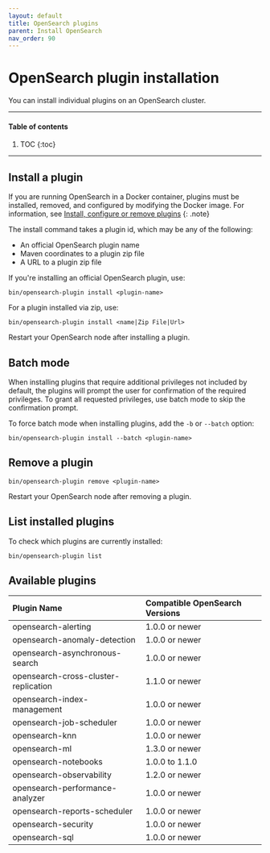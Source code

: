 ```yaml
---
layout: default
title: OpenSearch plugins
parent: Install OpenSearch
nav_order: 90
---
```


# OpenSearch plugin installation

You can install individual plugins on an OpenSearch cluster.

---

#### Table of contents
1. TOC
{:toc}
  
---

## Install a plugin

If you are running OpenSearch in a Docker container, plugins must be installed, removed, and configured by modifying the Docker image. For information, see [Install, configure or remove plugins]({{site.url}}{{site.baseurl}}/opensearch/install/docker#install-configure-or-remove-plugins)
{: .note}

The install command takes a plugin id, which may be any of the following:

- An official OpenSearch plugin name
- Maven coordinates to a plugin zip file
- A URL to a plugin zip file

If you're installing an official OpenSearch plugin, use:
```
bin/opensearch-plugin install <plugin-name>
```

For a plugin installed via zip, use:
```
bin/opensearch-plugin install <name|Zip File|Url>
```

Restart your OpenSearch node after installing a plugin.

## Batch mode

When installing plugins that require additional privileges not included by default, the plugins will prompt the user for confirmation of the required privileges. To grant all requested privileges, use batch mode to skip the confirmation prompt.

To force batch mode when installing plugins, add the `-b` or `--batch` option:
```
bin/opensearch-plugin install --batch <plugin-name>
```

## Remove a plugin

```
bin/opensearch-plugin remove <plugin-name>
```
Restart your OpenSearch node after removing a plugin.

## List installed plugins

To check which plugins are currently installed:

```
bin/opensearch-plugin list
```

## Available plugins

| Plugin Name | Compatible OpenSearch Versions |
:--- | :--- |
|opensearch-alerting| 1.0.0 or newer |
|opensearch-anomaly-detection| 1.0.0 or newer |
|opensearch-asynchronous-search| 1.0.0 or newer |
|opensearch-cross-cluster-replication| 1.1.0 or newer |
|opensearch-index-management| 1.0.0 or newer |
|opensearch-job-scheduler| 1.0.0 or newer |
|opensearch-knn| 1.0.0 or newer |
|opensearch-ml| 1.3.0 or newer |
|opensearch-notebooks| 1.0.0 to 1.1.0 |
|opensearch-observability| 1.2.0 or newer |
|opensearch-performance-analyzer| 1.0.0 or newer |
|opensearch-reports-scheduler| 1.0.0 or newer |
|opensearch-security| 1.0.0 or newer |
|opensearch-sql | 1.0.0 or newer |